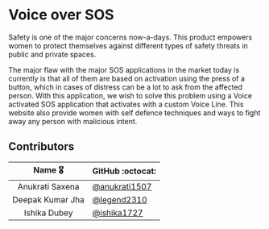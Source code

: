 <h1>Voice over SOS</h1>

Safety is one of the major concerns now-a-days. This product empowers women to protect themselves against different types of safety threats in public and private spaces.

The major flaw with the major SOS applications in the market today is currently is that all of them are based on activation using the press of a button, which in cases of distress can be a lot to ask from the affected person. With this application, we wish to solve this problem using a Voice activated SOS application that activates with a custom Voice Line. This website also provide women with self defence techniques and ways to fight away any person with malicious intent.

<h2>Contributors</h2>



|      Name :medal_military:    |     GitHub :octocat: |
|:-------------:|:------------------|
| Anukrati Saxena | [@anukrati1507](https://github.com/anukrati1507/)  |
| Deepak Kumar Jha       | [@legend2310](https://github.com/legend2310/)      |
| Ishika Dubey  | [@ishika1727](https://github.com/ishika1727/)      |
